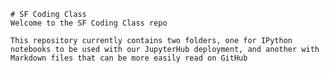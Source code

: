     # SF Coding Class
    Welcome to the SF Coding Class repo
    
    This repository currently contains two folders, one for IPython notebooks to be used with our JupyterHub deployment, and another with Markdown files that can be more easily read on GitHub
